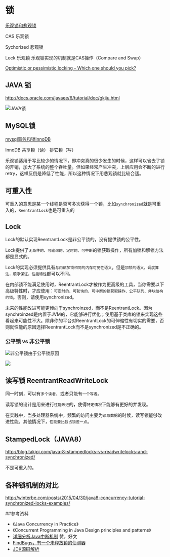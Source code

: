 # 锁

[乐观锁和悲观锁](http://www.cnblogs.com/guyufei/archive/2011/01/10/1931632.html)

CAS 乐观锁

Sychorized 悲观锁

Lock 乐观锁 乐观锁实现的机制就是CAS操作（Compare and Swap）

[Optimistic or pessimistic locking - Which one should you pick?](http://blog.couchbase.com/optimistic-or-pessimistic-locking-which-one-should-you-pick)



## JAVA 锁

http://docs.oracle.com/javaee/6/tutorial/doc/gkjiu.html

![JAVA锁](http://7xpmu3.com1.z0.glb.clouddn.com/java_lock_mode.png)


## MySQL锁

[mysql事务和锁InnoDB](http://www.cnblogs.com/zhaoyl/p/4121010.html)

InnoDB  共享锁（读）  排它锁（写）


乐观锁适用于写比较少的情况下，即冲突真的很少发生的时候，这样可以省去了锁的开销，加大了系统的整个吞吐量。但如果经常产生冲突，上层应用会不断的进行retry，这样反倒是降低了性能，所以这种情况下用悲观锁就比较合适。



## 可重入性

可重入的意思是某一个线程是否可多次获得一个锁，比如`synchronized`就是可重入的，`ReentrantLock`也是可重入的 


## Lock

Lock的默认实现ReentrantLock是非公平锁的，没有提供锁的公平性。

Lock提供了`无条件的、可轮询的、定时的、可中断`的锁获取操作，所有加锁和解锁方法都是显式的。

Lock的实现必须提供具有`与内部加锁相同的内存可见性语义`。但是`加锁的语义，调度算法，顺序保证，性能特性`都可以不同。

在内部锁不能满足使用时，ReentrantLock才被作为更高级的工具，当你需要以下高级特性时，才应使用：`可定时的、可轮询的、可中断的锁获取操作、公平队列、非块结构的锁`。否则，请使用synchronized。

未来的性能改进可能更倾向于synchroinzed，而不是ReentrantLock。因为synchroinzed是内置于JVM的，它能够进行优化；使用基于类库的锁来实现这些看起来可能性不大。除非你的平台对ReentrantLock的可伸缩性有切实的需要，否则就性能的原因选择ReentrantLock而不是synchronized是不正确的。

### 公平锁 vs 非公平锁

![非公平锁由于公平锁原因](http://7xpmu3.com1.z0.glb.clouddn.com/%E9%9D%9E%E5%85%AC%E5%B9%B3%E9%94%81%E7%94%B1%E4%BA%8E%E5%85%AC%E5%B9%B3%E9%94%81%E5%8E%9F%E5%9B%A0.png)

![](http://7xpmu3.com1.z0.glb.clouddn.com/QQ%E5%9B%BE%E7%89%8720160111140143.png)

## 读写锁 ReentrantReadWriteLock

同一时刻，可以有`多个读者`，或者只能有`一个写者`。

读写锁的设计是用来进行`性能改进`的，使得`特定情况`下能够有更好的并发现。

在实践中，当多处理器系统中，频繁的访问主要为`读取数据`的时候，读写锁能够改进性能。其他情况下，`性能要比独占锁差一点`。

## StampedLock（JAVA8）

http://blog.takipi.com/java-8-stampedlocks-vs-readwritelocks-and-synchronized/

不是可重入的。

## 各种锁机制的对比

http://winterbe.com/posts/2015/04/30/java8-concurrency-tutorial-synchronized-locks-examples/

##参考资料
* 《Java Concurrency in Practice》
* 《Concurrent Programming in Java Design principles and patterns》
* [详细分析Java中断机制](http://www.infoq.com/cn/articles/java-interrupt-mechanism)  赞，好文
* [FindBugs，有一个未释放锁的侦测器](http://findbugs.sourceforge.net/)
* [JDK源码解析](http://grepcode.com/project/repository.grepcode.com/java/root/jdk/openjdk/)
